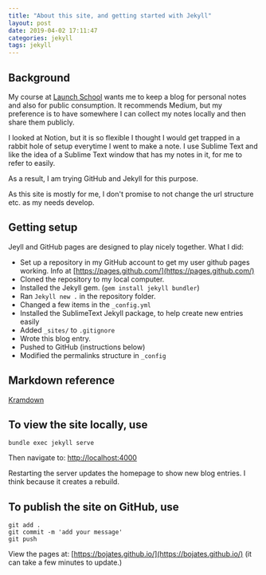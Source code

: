 ```yaml
---
title: "About this site, and getting started with Jekyll"
layout: post
date: 2019-04-02 17:11:47
categories: jekyll
tags: jekyll
---
```

## Background
My course at [Launch School](http://launchschool.com/) wants me to keep a blog for personal notes and also for public consumption. It recommends Medium, but my preference is to have somewhere I can collect my notes locally and then share them publicly. 

I looked at Notion, but it is so flexible I thought I would get trapped in a rabbit hole of setup everytime I went to make a note. I use Sublime Text and like the idea of a Sublime Text window that has my notes in it, for me to refer to easily. 

As a result, I am trying GitHub and Jekyll for this purpose. 

As this site is mostly for me, I don't promise to not change the url structure etc. as my needs develop. 

## Getting setup

Jeyll and GitHub pages are designed to play nicely together. What I did: 

 - Set up a repository in my GitHub account to get my user github pages working. Info at [https://pages.github.com/](https://pages.github.com/)
 - Cloned the repository to my local computer. 
 - Installed the Jekyll gem. (`gem install jekyll bundler`)
 - Ran `Jekyll new .` in the repository folder. 
 - Changed a few items in the `_config.yml`
 - Installed the SublimeText Jekyll package, to help create new entries easily
 - Added `_sites/` to `.gitignore`
 - Wrote this blog entry.
 - Pushed to GitHub (instructions below)
 - Modified the permalinks structure in `_config`

## Markdown reference

[Kramdown](https://kramdown.gettalong.org/quickref.html)

## To view the site locally, use

    bundle exec jekyll serve

Then navigate to: [http://localhost:4000](http://localhost:4000)

Restarting the server updates the homepage to show new blog entries. I think because it creates a rebuild. 

## To publish the site on GitHub, use

    git add .
    git commit -m 'add your message'
    git push 

View the pages at: [https://bojates.github.io/](https://bojates.github.io/) (it can take a few minutes to update.)

    

